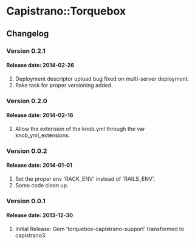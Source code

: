 # Capistrano::Torquebox

## Changelog

### Version 0.2.1
#### Release date: 2014-02-26

1. Deployment descriptor upload bug fixed on multi-server deployment.
1. Rake task for proper versioning added.

### Version 0.2.0
#### Release date: 2014-02-16

1. Allow the extension of the knob.yml through the var knob_yml_extensions.

### Version 0.0.2
#### Release date: 2014-01-01

1. Set the proper env 'RACK_ENV' instead of 'RAILS_ENV'.
1. Some code clean up.

### Version 0.0.1
#### Release date: 2013-12-30

1. Initial Release: Gem 'torquebox-capistrano-support' transformed to capistrano3.
